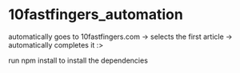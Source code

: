 # 10fastfingers_automation
automatically goes to 10fastfingers.com -> selects the first article -> automatically completes it :> 

run npm install to install the dependencies
